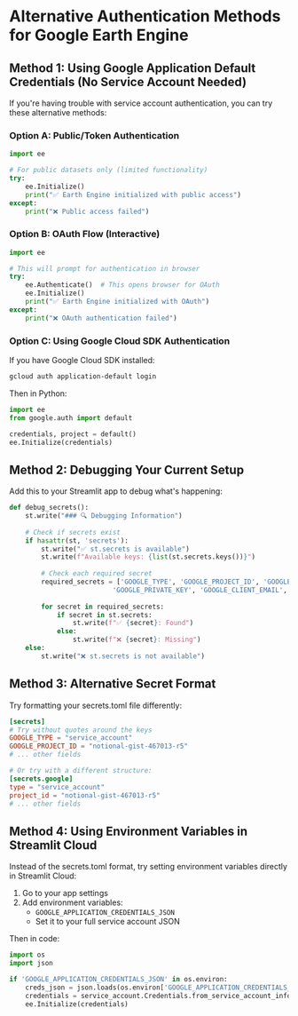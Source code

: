 # Alternative Authentication Methods for Google Earth Engine

## Method 1: Using Google Application Default Credentials (No Service Account Needed)

If you're having trouble with service account authentication, you can try these alternative methods:

### Option A: Public/Token Authentication
```python
import ee

# For public datasets only (limited functionality)
try:
    ee.Initialize()
    print("✅ Earth Engine initialized with public access")
except:
    print("❌ Public access failed")
```

### Option B: OAuth Flow (Interactive)
```python
import ee

# This will prompt for authentication in browser
try:
    ee.Authenticate()  # This opens browser for OAuth
    ee.Initialize()
    print("✅ Earth Engine initialized with OAuth")
except:
    print("❌ OAuth authentication failed")
```

### Option C: Using Google Cloud SDK Authentication
If you have Google Cloud SDK installed:
```bash
gcloud auth application-default login
```

Then in Python:
```python
import ee
from google.auth import default

credentials, project = default()
ee.Initialize(credentials)
```

## Method 2: Debugging Your Current Setup

Add this to your Streamlit app to debug what's happening:

```python
def debug_secrets():
    st.write("### 🔍 Debugging Information")
    
    # Check if secrets exist
    if hasattr(st, 'secrets'):
        st.write("✅ st.secrets is available")
        st.write(f"Available keys: {list(st.secrets.keys())}")
        
        # Check each required secret
        required_secrets = ['GOOGLE_TYPE', 'GOOGLE_PROJECT_ID', 'GOOGLE_PRIVATE_KEY_ID', 
                          'GOOGLE_PRIVATE_KEY', 'GOOGLE_CLIENT_EMAIL', 'GOOGLE_CLIENT_ID']
        
        for secret in required_secrets:
            if secret in st.secrets:
                st.write(f"✅ {secret}: Found")
            else:
                st.write(f"❌ {secret}: Missing")
    else:
        st.write("❌ st.secrets is not available")
```

## Method 3: Alternative Secret Format

Try formatting your secrets.toml file differently:

```toml
[secrets]
# Try without quotes around the keys
GOOGLE_TYPE = "service_account"
GOOGLE_PROJECT_ID = "notional-gist-467013-r5"
# ... other fields

# Or try with a different structure:
[secrets.google]
type = "service_account"
project_id = "notional-gist-467013-r5"
# ... other fields
```

## Method 4: Using Environment Variables in Streamlit Cloud

Instead of the secrets.toml format, try setting environment variables directly in Streamlit Cloud:

1. Go to your app settings
2. Add environment variables:
   - `GOOGLE_APPLICATION_CREDENTIALS_JSON`
   - Set it to your full service account JSON

Then in code:
```python
import os
import json

if 'GOOGLE_APPLICATION_CREDENTIALS_JSON' in os.environ:
    creds_json = json.loads(os.environ['GOOGLE_APPLICATION_CREDENTIALS_JSON'])
    credentials = service_account.Credentials.from_service_account_info(creds_json)
    ee.Initialize(credentials)
```

